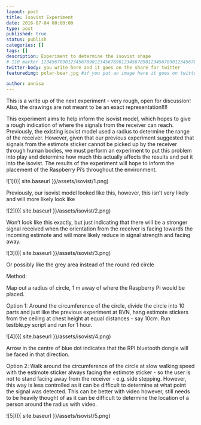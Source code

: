 ```yaml
---
layout: post
title: Isovist Experiment
date: 2016-07-04 00:00:00
type: post
published: true
status: publish
categories: []
tags: []
description: Experiment to determine the isovist shape
# 110 marker 1234567890123456789012345678901234567890123456789012345678901234567890123456789012345678901234567890123456789
twitter-body: you write here and it goes on the share for twitter
featuredimg: polar-bear.jpg #if you put an image here it goes on twitter too

author: annisa
---
```


This is a write up of the next experiment - very rough, open for discussion! Also, the drawings are not meant to be an exact representation!!!!

This experiment aims to help inform the isovist model, which hopes to give a rough indication of where the signals from the receiver can reach.
Previously, the existing isovist model used a radius to determine the range of the receiver. However, given that our previous experiment suggested that signals from the estimote sticker cannot be picked up by the receiver through human bodies, we must perform an experiment to put this problem into play and determine how much this actually affects the results and put it into the isovist. The results of the experiment will hope to inform the placement of the Raspberry Pi’s throughout the environment. 

![1]({{ site.baseurl }}/assets/isovist/1.png)

Previously, our isovist model looked like this, however, this isn’t very likely and will more likely look like 

![2]({{ site.baseurl }}/assets/isovist/2.png)

Won’t look like this exactly, but just indicating that there will be a stronger signal received when the orientation from the receiver is facing towards the incoming estimote and will more likely reduce in signal strength and facing away. 

![3]({{ site.baseurl }}/assets/isovist/3.png)

Or possibly like the grey area instead of the round red circle

Method:

Map out a radius of circle, 1 m away of where the Raspberry Pi would be placed. 

Option 1:
Around the circumference of the circle, divide the circle into 10 parts and just like the previous experiment at BVN, hang estimote stickers from the ceiling at chest height at equal distances - say 10cm. Run testble.py script and run for 1 hour.

![4]({{ site.baseurl }}/assets/isovist/4.png)

Arrow in the centre of blue dot indicates that the RPI bluetooth dongle will be faced in that direction.

Option 2:
Walk around the circumference of the circle at slow walking speed with the estimote sticker always facing the estimote sticker - so the user is not to stand facing away from the receiver - e.g. side stepping. However, this way is less controlled as it can be difficult to determine at what point the signal was detected. This can be better with video however, still needs to be heavily thought of as it can be difficult to determine the location of a person around the radius with video. 

![5]({{ site.baseurl }}/assets/isovist/5.png)